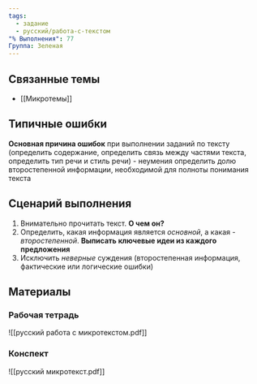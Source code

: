 ```yaml
---
tags:
  - задание
  - русский/работа-с-текстом
"% Выполнения": 77
Группа: Зеленая
---
```

## Связанные темы

- [[Микротемы]]

## Типичные ошибки

**Основная причина ошибок** при выполнении заданий по тексту (определить содержание, определить связь между частями текста, определить тип речи и стиль речи) - неумения определить долю второстепенной информации, необходимой для полноты понимания текста

## Сценарий выполнения

1. Внимательно прочитать текст. **О чем он?**
2. Определить, какая информация является *основной*, а какая - *второстепенной*. **Выписать ключевые идеи из каждого предложения**
3. Исключить *неверные* суждения (второстепенная информация, фактические или логические ошибки)

## Материалы

### Рабочая тетрадь
![[русский работа с микротекстом.pdf]]

### Конспект
![[русский микротекст.pdf]]